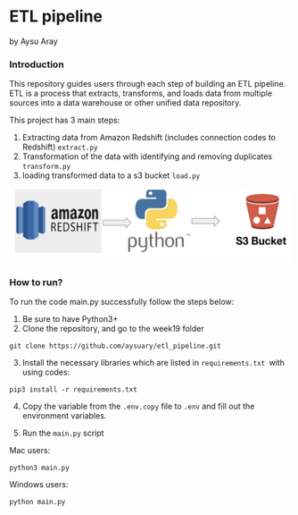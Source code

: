 # ETL pipeline
by Aysu Aray

### Introduction
This repository guides users through each step of building an ETL pipeline. 
ETL is a process that extracts, transforms, and loads data from multiple sources into a data warehouse or other unified data repository.

This project has 3 main steps:

1) Extracting data from Amazon Redshift (includes connection codes to Redshift)
  `extract.py`
2) Transformation of the data with identifying and removing duplicates
  `transform.py`
3)  loading transformed data to a s3 bucket
   `load.py`

![ETL pipeline](screenshot.png)

### How to run?
To run the code main.py successfully follow the steps below:
1) Be sure to have Python3+ 
2) Clone the repository, and go to the week19 folder
````
git clone https://github.com/aysuary/etl_pipeline.git
````

3) Install the necessary libraries which are listed in `requirements.txt `with using codes:
```
pip3 install -r requirements.txt
```
4) Copy the variable from the `.env.copy` file to `.env` and fill out the environment variables.

5) Run the `main.py` script
 
Mac users:
```
python3 main.py
```

Windows users:
````
python main.py
````




